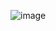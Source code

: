 ![image](https://user-images.githubusercontent.com/101359706/228888675-caf5fde4-ec28-4fe8-9fa2-f836eb1b6a97.png)
